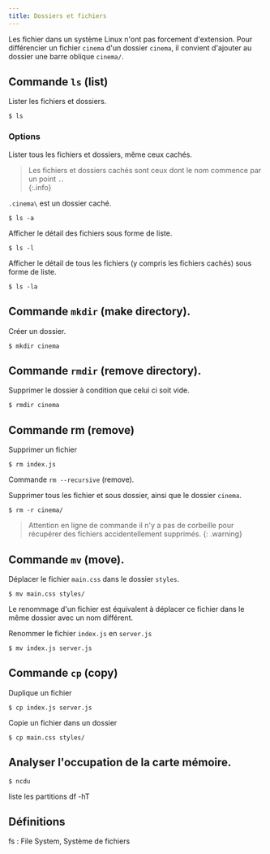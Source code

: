 ```yaml
---
title: Dossiers et fichiers
---
```


Les fichier dans un système Linux n'ont pas forcement d'extension. Pour différencier un fichier `cinema` d'un dossier `cinema`, il convient d'ajouter au dossier une barre oblique `cinema/`.

## Commande `ls` (list)

Lister les fichiers et dossiers.

```shell
$ ls
```

### Options

Lister tous les fichiers et dossiers, même ceux cachés.

> Les fichiers et dossiers cachés sont ceux dont le nom commence par un point `.`.\
{:.info}

`.cinema\` est un dossier caché.

```shell
$ ls -a
```

Afficher le détail des fichiers sous forme de liste.

```shell
$ ls -l
```

Afficher le détail de tous les fichiers (y compris les fichiers cachés) sous forme de liste.

```shell
$ ls -la
```

## Commande `mkdir` (make directory).

Créer un dossier.

```shell
$ mkdir cinema
```

## Commande `rmdir` (remove directory).

Supprimer le dossier à condition que celui ci soit vide.

```shell
$ rmdir cinema
```

## Commande rm (remove)

Supprimer un fichier

```shell
$ rm index.js
```
Commande `rm --recursive` (remove).

Supprimer tous les fichier et sous dossier, ainsi que le dossier `cinema`.

```shell
$ rm -r cinema/
```

>Attention en ligne de commande il n'y a pas de corbeille pour récupérer des fichiers accidentellement supprimés.
{: .warning}


## Commande `mv` (move).

Déplacer le fichier `main.css` dans le dossier `styles`.

```shell
$ mv main.css styles/
```

Le renommage d'un fichier est équivalent à déplacer ce fichier dans le même dossier avec un nom différent.

Renommer le fichier `index.js` en `server.js`

```shell
$ mv index.js server.js
```

## Commande `cp` (copy)

Duplique un fichier

```shell
$ cp index.js server.js
```

Copie un fichier dans un dossier

```shell
$ cp main.css styles/
```

## Analyser l'occupation de la carte mémoire.

```shell
$ ncdu
```


liste les partitions
df -hT

## Définitions

fs
: File System, Système de fichiers
